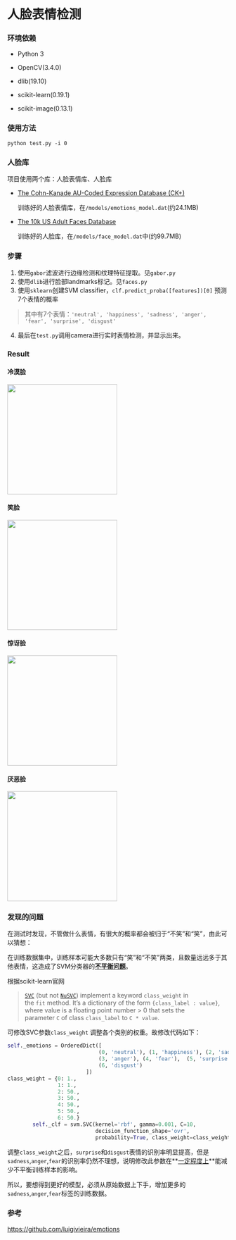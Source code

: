 # 人脸表情检测

### 环境依赖

- Python 3

- OpenCV(3.4.0)
- dlib(19.10)
- scikit-learn(0.19.1)
- scikit-image(0.13.1)

### 使用方法

```shell
python test.py -i 0
```

### 人脸库

项目使用两个库：人脸表情库、人脸库

- [The Cohn-Kanade AU-Coded Expression Database (CK+)](http://www.pitt.edu/~emotion/ck-spread.htm)

  训练好的人脸表情库，在`/models/emotions_model.dat`(约24.1MB)

- [The 10k US Adult Faces Database](http://wilmabainbridge.com/facememorability2.html)

  训练好的人脸库，在`/models/face_model.dat`中(约99.7MB)

### 步骤

1. 使用`gabor`滤波进行边缘检测和纹理特征提取。见`gabor.py`
2. 使用`dlib`进行脸部landmarks标记。见`faces.py`
3. 使用`sklearn`创建SVM classifier，`clf.predict_proba([features])[0]` 预测7个表情的概率

> 其中有7个表情：`'neutral', 'happiness', 'sadness', 'anger', 'fear', 'surprise', 'disgust' `

4. 最后在`test.py`调用camera进行实时表情检测，并显示出来。

### Result

#### 冷漠脸

<img src="https://ws2.sinaimg.cn/large/006tKfTcgy1fs1g64ag2oj31kw0wzqv8.jpg" width="250px">

#### 笑脸

<img src="https://ws3.sinaimg.cn/large/006tKfTcgy1fs1g65wazkj31kw0wzhdw.jpg" width="250px">

#### 惊讶脸

<img src="https://ws4.sinaimg.cn/large/006tNc79gy1fs1ghh1peqj31kw0wzu10.jpg" width="250px">

#### 厌恶脸

<img src="https://ws3.sinaimg.cn/large/006tKfTcgy1fs1g61xl5mj31kw0wzu10.jpg" width="250px">



### 发现的问题

在测试时发现，不管做什么表情，有很大的概率都会被归于“不笑”和“笑”，由此可以猜想：

在训练数据集中，训练样本可能大多数只有“笑”和“不笑”两类，且数量远远多于其他表情，这造成了SVM分类器的<u>**不平衡问题**</u>。

根据scikit-learn官网

> [`SVC`](http://scikit-learn.org/stable/modules/generated/sklearn.svm.SVC.html#sklearn.svm.SVC) (but not [`NuSVC`](http://scikit-learn.org/stable/modules/generated/sklearn.svm.NuSVC.html#sklearn.svm.NuSVC)) implement a keyword `class_weight` in the `fit` method. It’s a dictionary of the form `{class_label : value}`, where value is a floating point number > 0 that sets the parameter `C` of class `class_label` to `C * value`.

可修改SVC参数`class_weight` 调整各个类别的权重。故修改代码如下：

```python
self._emotions = OrderedDict([
                             (0, 'neutral'), (1, 'happiness'), (2, 'sadness'),
                             (3, 'anger'), (4, 'fear'),  (5, 'surprise'),
                             (6, 'disgust')
                         ])
class_weight = {0: 1.,
                1: 1.,
                2: 50.,
                3: 50.,
                4: 50.,
                5: 50.,
                6: 50.}
        self._clf = svm.SVC(kernel='rbf', gamma=0.001, C=10,
                            decision_function_shape='ovr',
                            probability=True, class_weight=class_weight)
```

调整`class_weight`之后，`surprise`和`disgust`表情的识别率明显提高，但是`sadness`,`anger`,`fear`的识别率仍然不理想，说明修改此参数在**<u>一定程度上</u>**能减少不平衡训练样本的影响。

所以，要想得到更好的模型，必须从原始数据上下手，增加更多的`sadness`,`anger`,`fear`标签的训练数据。

### 参考

https://github.com/luigivieira/emotions













